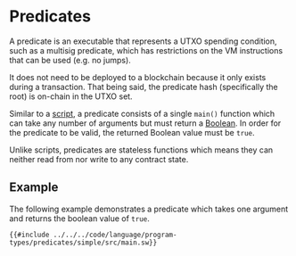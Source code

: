 # Predicates

A predicate is an executable that represents a UTXO spending condition, such as a multisig predicate, which has restrictions on the VM instructions that can be used (e.g. no jumps).

It does not need to be deployed to a blockchain because it only exists during a transaction. That being said, the predicate hash (specifically the root) is on-chain in the UTXO set.

Similar to a [script](script.md), a predicate consists of a single `main()` function which can take any number of arguments but must return a [Boolean](../built-ins/boolean.md). In order for the predicate to be valid, the returned Boolean value must be `true`.

Unlike scripts, predicates are stateless functions which means they can neither read from nor write to any contract state.

## Example

The following example demonstrates a predicate which takes one argument and returns the boolean value of `true`.

```sway
{{#include ../../../code/language/program-types/predicates/simple/src/main.sw}}
```

